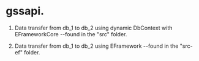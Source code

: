# gssapi.
1. Data transfer from db_1 to db_2 using dynamic DbContext with EFrameworkCore --found in the "src" folder.

2. Data transfer from db_1 to db_2 using EFramework --found in the "src-ef" folder.
